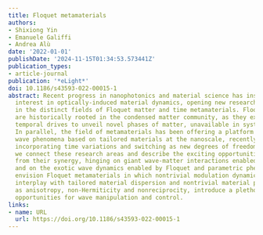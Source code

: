 ```yaml
---
title: Floquet metamaterials
authors:
- Shixiong Yin
- Emanuele Galiffi
- Andrea Alù
date: '2022-01-01'
publishDate: '2024-11-15T01:34:53.573441Z'
publication_types:
- article-journal
publication: '*eLight*'
doi: 10.1186/s43593-022-00015-1
abstract: Recent progress in nanophotonics and material science has inspired a strong
  interest in optically-induced material dynamics, opening new research directions
  in the distinct fields of Floquet matter and time metamaterials. Floquet phenomena
  are historically rooted in the condensed matter community, as they exploit periodic
  temporal drives to unveil novel phases of matter, unavailable in systems at equilibrium.
  In parallel, the field of metamaterials has been offering a platform for exotic
  wave phenomena based on tailored materials at the nanoscale, recently enhanced by
  incorporating time variations and switching as new degrees of freedom. In this Perspective,
  we connect these research areas and describe the exciting opportunities emerging
  from their synergy, hinging on giant wave-matter interactions enabled by metamaterials
  and on the exotic wave dynamics enabled by Floquet and parametric phenomena. We
  envision Floquet metamaterials in which nontrivial modulation dynamics, and their
  interplay with tailored material dispersion and nontrivial material properties such
  as anisotropy, non-Hermiticity and nonreciprocity, introduce a plethora of novel
  opportunities for wave manipulation and control.
links:
- name: URL
  url: https://doi.org/10.1186/s43593-022-00015-1
---
```

